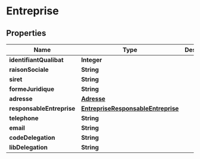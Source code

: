 

# Entreprise


## Properties

| Name | Type | Description | Notes |
|------------ | ------------- | ------------- | -------------|
|**identifiantQualibat** | **Integer** |  |  [optional] |
|**raisonSociale** | **String** |  |  [optional] |
|**siret** | **String** |  |  [optional] |
|**formeJuridique** | **String** |  |  [optional] |
|**adresse** | [**Adresse**](Adresse.md) |  |  [optional] |
|**responsableEntreprise** | [**EntrepriseResponsableEntreprise**](EntrepriseResponsableEntreprise.md) |  |  [optional] |
|**telephone** | **String** |  |  [optional] |
|**email** | **String** |  |  [optional] |
|**codeDelegation** | **String** |  |  [optional] |
|**libDelegation** | **String** |  |  [optional] |



